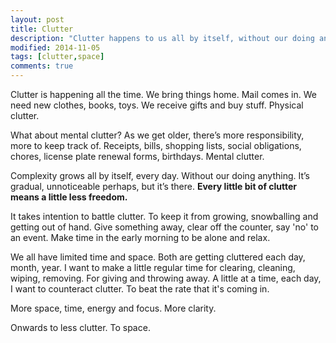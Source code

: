 ```yaml
---
layout: post
title: Clutter
description: "Clutter happens to us all by itself, without our doing anything.  I want to de-clutter!"
modified: 2014-11-05
tags: [clutter,space]
comments: true
---
```

Clutter is happening all the time.  We bring things home.  Mail comes in.  We need new clothes, books, toys.  We receive gifts and buy stuff.  Physical clutter.

What about mental clutter?  As we get older, there’s more responsibility, more to keep track of.  Receipts, bills, shopping lists, social obligations, chores, license plate renewal forms, birthdays.  Mental clutter.

Complexity grows all by itself, every day. Without our doing anything.  It’s gradual, unnoticeable perhaps, but it’s there. **Every little bit of clutter means a little less freedom.**

It takes intention to battle clutter. To keep it from growing, snowballing and getting out of hand.  Give something away, clear off the counter, say 'no' to an event. Make time in the early morning to be alone and relax.

We all have limited time and space. Both are getting cluttered each day, month, year.  I want to make a little regular time for clearing, cleaning, wiping, removing.  For giving and throwing away.  A little at a time, each day, I want to counteract clutter.  To beat the rate that it's coming in.

More space, time, energy and focus.  More clarity.  

Onwards to less clutter.  To space.

